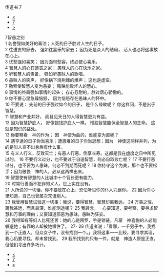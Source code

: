 ﻿





 传道书 7




* [<](bible/ECC06.md)
* [7](bible/ECC.md)
* [>](bible/ECC08.md)



 
7智愚之别  
1 名誉强如美好的膏油；人死的日子胜过人生的日子。  
2 往遭丧的家去， 强如往宴乐的家去； 因为死是众人的结局， 活人也必将这事放在心上。  
3 忧愁强如喜笑； 因为面带愁容，终必使心喜乐。  
4 智慧人的心在遭丧之家； 愚昧人的心在快乐之家。  
5 听智慧人的责备， 强如听愚昧人的歌唱。  
6 愚昧人的笑声， 好像锅下烧荆棘的爆声； 这也是虚空。  
7 勒索使智慧人变为愚妄； 贿赂能败坏人的慧心。  
8 事情的终局强如事情的起头； 存心忍耐的，胜过居心骄傲的。  
9 你不要心里急躁恼怒， 因为恼怒存在愚昧人的怀中。  
10 不要说： 先前的日子强过如今的日子， 是什么缘故呢？ 你这样问，不是出于智慧。  
11 智慧和产业并好， 而且见天日的人得智慧更为有益。  
12 因为智慧护庇人， 好像银钱护庇人一样。 惟独智慧能保全智慧人的生命。 这就是知识的益处。  
13 你要察看　神的作为； 因　神使为曲的，谁能变为直呢？  
14 遇亨通的日子你当喜乐；遭患难的日子你当思想；因为　神使这两样并列，为的是叫人查不出身后有什么事。  
15 有义人行义，反致灭亡；有恶人行恶，倒享长寿。这都是我在虚度之日中所见过的。 
16 不要行义过分，也不要过于自逞智慧，何必自取败亡呢？ 
17 不要行恶过分，也不要为人愚昧，何必不到期而死呢？ 
18 你持守这个为美，那个也不要松手；因为敬畏　神的人，必从这两样出来。  
19 智慧使有智慧的人比城中十个官长更有能力。  
20 时常行善而不犯罪的义人，世上实在没有。  
21 人所说的一切话，你不要放在心上，恐怕听见你的仆人咒诅你。 
22 因为你心里知道，自己也曾屡次咒诅别人。  
23 我曾用智慧试验这一切事；我说，要得智慧，智慧却离我远。 
24 万事之理，离我甚远，而且最深，谁能测透呢？ 
25 我转念，一心要知道，要考察，要寻求智慧和万事的理由；又要知道邪恶为愚昧，愚昧为狂妄。  
26 我得知有等妇人比死还苦：她的心是网罗，手是锁链。凡蒙　神喜悦的人必能躲避她；有罪的人却被她缠住了。 
27-
28 传道者说：「看哪，一千男子中，我找到一个正直人，但众女子中，没有找到一个。」我将这事一一比较，要寻求其理，我心仍要寻找，却未曾找到。 
29 我所找到的只有一件，就是　神造人原是正直，但他们寻出许多巧计。 
* [<](bible/ECC06.md)
* [7](bible/ECC.md)
* [>](bible/ECC08.md)





---









